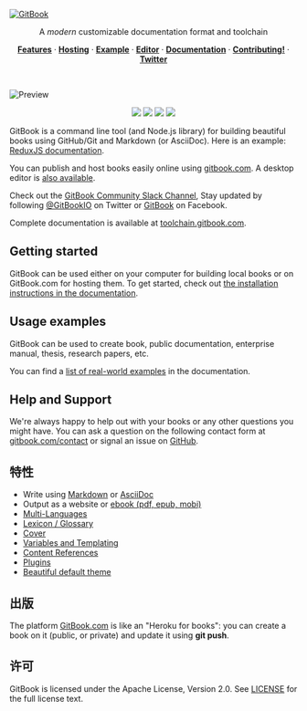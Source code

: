 [![GitBook](https://raw.github.com/GitbookIO/gitbook/master/docs/images/banner.png)](https://www.gitbook.com)

<p align="center">A <em>modern</em> customizable documentation format and toolchain</p>


<p align="center"><a href="#features"><strong>Features</strong></a> · <a href="https://www.gitbook.com"><strong>Hosting</strong></a> · <a href="http://redux.js.org/"><strong>Example</strong></a> · <a href="https://www.gitbook.com/editor"><strong>Editor</strong></a> · <a href="https://toolchain.gitbook.com/"><strong>Documentation</strong></a> · <a href="./CONTRIBUTING.md"><strong>Contributing!</strong></a> · <a href="https://twitter.com/GitBookIO"><strong>Twitter</strong></a></p>
<br/>

![Preview](https://raw.github.com/GitbookIO/gitbook/master/docs/images/preview.png)


<p align="center">
<img src="https://badge.fury.io/js/gitbook.svg" />
<a href="https://travis-ci.org/GitbookIO/gitbook"><img src="https://travis-ci.org/GitbookIO/gitbook.png?branch=master" /></a>
<a href="https://ci.appveyor.com/project/GitBook/gitbook"><img src="https://ci.appveyor.com/api/projects/status/63nlflxcwmb2pue6?svg=true" /></a>
<a href="https://ci.appveyor.com/project/GitBook/gitbook"><img src="https://slack.gitbook.com/badge.svg" /></a>
</p>

GitBook is a command line tool (and Node.js library) for building beautiful books using GitHub/Git and Markdown (or AsciiDoc). Here is an example: [ReduxJS documentation](http://redux.js.org/).

You can publish and host books easily online using [gitbook.com](https://www.gitbook.com). A desktop editor is [also available](https://www.gitbook.com/editor).

Check out the [GitBook Community Slack Channel](https://slack.gitbook.com), Stay updated by following [@GitBookIO](https://twitter.com/GitBookIO) on Twitter or [GitBook](https://www.facebook.com/gitbookcom) on Facebook.

Complete documentation is available at [toolchain.gitbook.com](http://toolchain.gitbook.com/).

## Getting started

GitBook can be used either on your computer for building local books or on GitBook.com for hosting them. To get started, check out [the installation instructions in the documentation](docs/setup.md).

## Usage examples

GitBook can be used to create book, public documentation, enterprise manual, thesis, research papers, etc.

You can find a [list of real-world examples](docs/examples.md) in the documentation.

## Help and Support

We're always happy to help out with your books or any other questions you might have. You can ask a question on the following contact form at [gitbook.com/contact](https://www.gitbook.com/contact) or signal an issue on [GitHub](https://github.com/GitbookIO/gitbook).

## 特性

* Write using [Markdown](http://toolchain.gitbook.com/syntax/markdown.html) or [AsciiDoc](http://toolchain.gitbook.com/syntax/asciidoc.html)
* Output as a website or [ebook (pdf, epub, mobi)](http://toolchain.gitbook.com/ebook.html)
* [Multi-Languages](http://toolchain.gitbook.com/languages.html)
* [Lexicon / Glossary](http://toolchain.gitbook.com/lexicon.html)
* [Cover](http://toolchain.gitbook.com/ebook.html)
* [Variables and Templating](http://toolchain.gitbook.com/templating/)
* [Content References](http://toolchain.gitbook.com/templating/conrefs.html)
* [Plugins](http://toolchain.gitbook.com/plugins/)
* [Beautiful default theme](https://github.com/GitbookIO/theme-default)

## 出版

The platform [GitBook.com](https://www.gitbook.com/) is like an "Heroku for books": you can create a book on it (public, or private) and update it using **git push**.

## 许可

GitBook is licensed under the Apache License, Version 2.0. See [LICENSE](LICENSE) for the full license text.
